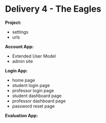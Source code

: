# Delivery 4 - The Eagles

**Project:**
  - settings
  - urls
  
  
**Account App:**
  - Extended User Model
  - admin site
  
 
**Login App:**
  - home page
  - student login page
  - professor login page
  - student dashboard page
  - professor dashboard page
  - password reset page


**Evaluation App:**
